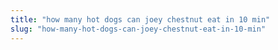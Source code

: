 ```yaml
---
title: "how many hot dogs can joey chestnut eat in 10 min"
slug: "how-many-hot-dogs-can-joey-chestnut-eat-in-10-min"
---
```


